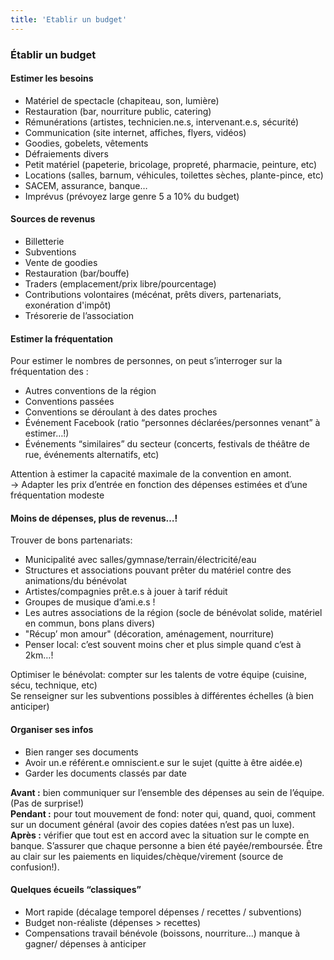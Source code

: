 ```yaml
---
title: 'Etablir un budget'
---
```


### Établir un budget

#### Estimer les besoins

- Matériel de spectacle (chapiteau, son, lumière)
- Restauration (bar, nourriture public, catering)
- Rémunérations (artistes, technicien.ne.s, intervenant.e.s, sécurité)
- Communication (site internet, affiches, flyers, vidéos)
- Goodies, gobelets, vêtements
- Défraiements divers
- Petit matériel (papeterie, bricolage, propreté, pharmacie, peinture, etc)
- Locations (salles, barnum, véhicules, toilettes sèches,  plante-pince, etc)
- SACEM, assurance, banque…
- Imprévus (prévoyez large genre 5 a 10% du budget)


#### Sources de revenus

- Billetterie 
- Subventions
- Vente de goodies
- Restauration (bar/bouffe)
- Traders (emplacement/prix libre/pourcentage)
- Contributions volontaires (mécénat, prêts divers, partenariats, exonération d'impôt)
- Trésorerie de l’association

#### Estimer la fréquentation

Pour estimer le nombres de personnes, on peut s’interroger sur la fréquentation des :
- Autres conventions de la région
- Conventions passées
- Conventions se déroulant à des dates proches
- Événement Facebook (ratio “personnes déclarées/personnes venant” à estimer…!)
- Événements “similaires” du secteur (concerts, festivals de théâtre de rue, événements alternatifs, etc)

Attention à estimer la capacité maximale de la convention en amont.  
→ Adapter les prix d’entrée en fonction des dépenses estimées et d’une fréquentation modeste

#### Moins de dépenses, plus de revenus…!

Trouver de bons partenariats:  
- Municipalité avec salles/gymnase/terrain/électricité/eau
- Structures et associations pouvant prêter du matériel contre des animations/du bénévolat
- Artistes/compagnies prêt.e.s à jouer à tarif réduit
- Groupes de musique d’ami.e.s ! 
- Les autres associations de la région (socle de bénévolat solide, matériel en commun, bons plans divers)
- "Récup’ mon amour" (décoration, aménagement, nourriture)
- Penser local: c’est souvent moins cher et plus simple quand c’est à 2km…!

Optimiser le bénévolat: compter sur les talents de votre équipe (cuisine, sécu, technique, etc)  
Se renseigner sur les subventions possibles à différentes échelles (à bien anticiper)

#### Organiser ses infos

- Bien ranger ses documents
- Avoir un.e référent.e omniscient.e sur le sujet (quitte à être aidée.e)
- Garder les documents classés par date

**Avant :** bien communiquer sur l’ensemble des dépenses au sein de l’équipe. (Pas de surprise!)  
**Pendant :** pour tout mouvement de fond: noter qui, quand, quoi, comment sur un document général (avoir des copies datées n’est pas un luxe).  
**Après :** vérifier que tout est en accord avec la situation sur le compte en banque. S’assurer que chaque personne a bien été payée/remboursée. Être au clair sur les paiements en liquides/chèque/virement (source de confusion!). 

#### Quelques écueils “classiques”

- Mort rapide (décalage temporel dépenses / recettes / subventions) 
- Budget non-réaliste (dépenses > recettes)
- Compensations travail bénévole (boissons, nourriture...) manque à gagner/ dépenses à anticiper

